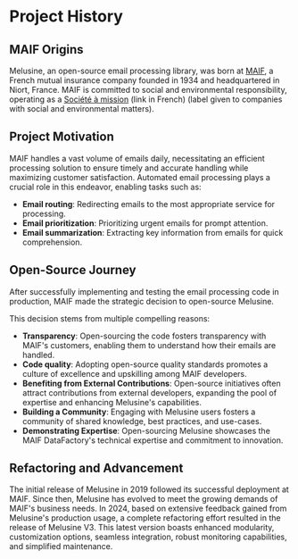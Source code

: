 # Project History

## MAIF Origins

Melusine, an open-source email processing library, was born at [MAIF](https://www.maif.fr/), a French mutual insurance company founded in 1934 and headquartered in Niort, France. 
MAIF is committed to social and environmental responsibility, operating as a [Société à mission](https://www.economie.gouv.fr/cedef/societe-mission) (link in French) (label given to companies with social and environmental matters).

## Project Motivation 

MAIF handles a vast volume of emails daily, necessitating an efficient processing solution to ensure timely and accurate handling while maximizing customer satisfaction. Automated email processing plays a crucial role in this endeavor, enabling tasks such as:

- **Email routing**: Redirecting emails to the most appropriate service for processing.
- **Email prioritization**: Prioritizing urgent emails for prompt attention.
- **Email summarization**: Extracting key information from emails for quick comprehension.

## Open-Source Journey

After successfully implementing and testing the email processing code in production, MAIF made the strategic decision to open-source Melusine. 

This decision stems from multiple compelling reasons:

- **Transparency**: Open-sourcing the code fosters transparency with MAIF's customers, enabling them to understand how their emails are handled.
- **Code quality**: Adopting open-source quality standards promotes a culture of excellence and upskilling among MAIF developers.
- **Benefiting from External Contributions**: Open-source initiatives often attract contributions from external developers, expanding the pool of expertise and enhancing Melusine's capabilities.
- **Building a Community**: Engaging with Melusine users fosters a community of shared knowledge, best practices, and use-cases.
- **Demonstrating Expertise**: Open-sourcing Melusine showcases the MAIF DataFactory's technical expertise and commitment to innovation.

## Refactoring and Advancement

The initial release of Melusine in 2019 followed its successful deployment at MAIF. 
Since then, Melusine has evolved to meet the growing demands of MAIF's business needs. 
In 2024, based on extensive feedback gained from Melusine's production usage, a complete refactoring effort resulted in the release of Melusine V3. 
This latest version boasts enhanced modularity, customization options, seamless integration, robust monitoring capabilities, and simplified maintenance.




